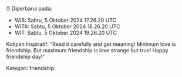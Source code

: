⏰ Diperbarui pada:
- WIB: Sabtu, 5 Oktober 2024 17.26.20 UTC
- WITA: Sabtu, 5 Oktober 2024 18.26.20 UTC
- WIT: Sabtu, 5 Oktober 2024 19.26.20 UTC

Kutipan Inspiratif:
"Read it carefully and get meaning! Minimum love is friendship. But maximum friendship is love strange but true! Happy friendship day!"


Kategori: friendship

